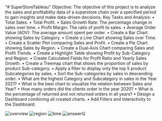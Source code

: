 
"# SuperStoreTableau" 
Objective: The objective of this project is to analyze the sales and profitability data of a superstore chain over a specified period to gain insights and make data-driven decisions.
Key Tasks and Analysis:
  •	Total Sales.
•	Total Profit.
•	Sales Growth Rate: The percentage change in sales over time.
•	Profit Margin: The ratio of profit to sales.
•	Average Order Value (AOV): The average amount spent per order.
•	Create a Bar Chart showing Sales by Category.
•	Create a Line Chart showing Sales over Time.
•	Create a Scatter Plot comparing Sales and Profit.
•	Create a Pie Chart showing Sales by Region.
•	Create a Dual-Axis Chart comparing Sales and Profit Trends.
•	Create a Highlight Table showing Profit by Sub-Category and Region.
•	Create Calculated Fields for Profit Ratio and Yearly Sales Growth.
•	Create a Treemap chart that shows the proportion of sales by product Sub-category. 
•	Apply a filter to display only the top 5 product Subcategories by sales.
•	Sort the Sub-categories by sales in descending order.
• What are the highest Category and Subcategory in sales in the Year 2021?
•	What is the best chart to visualize the relation between Sales and Year?
•	 How many orders did the clients order in the year 2020? 
•	 What is the percentage of returned and not returned orders in all years?
•	Design a Dashboard combining all created charts.
•	Add Filters and Interactivity to the Dashboard.



![overview](https://github.com/user-attachments/assets/94ae6540-5daf-4c29-86ef-37aa15248426)
![region](https://github.com/user-attachments/assets/28f76ffd-1d4b-4264-bbe4-f897590ed776)
![time ](https://github.com/user-attachments/assets/3b7828a2-799e-43d6-a529-d6f5ad1f779f)
![answerQ](https://github.com/user-attachments/assets/cfec86a1-da7b-4502-9642-5d8568d07501)
